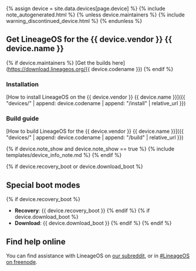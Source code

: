 {% assign device = site.data.devices[page.device] %}
{% include note_autogenerated.html %}
{% unless device.maintainers %}
{% include warning_discontinued_device.html %}
{% endunless %}

## Get LineageOS for the {{ device.vendor }} {{ device.name }}
{% if device.maintainers %}
[Get the builds here](https://download.lineageos.org/{{ device.codename }})
{% endif %}

### Installation
[How to install LineageOS on the {{ device.vendor }} {{ device.name }}]({{ "devices/" | append: device.codename | append: "/install" | relative_url }})

### Build guide
[How to build LineageOS for the {{ device.vendor }} {{ device.name }}]({{ "devices/" | append: device.codename | append: "/build" | relative_url }})

{% if device.note_show and device.note_show == true %}
{% include templates/device_info_note.md %}
{% endif %}

{% if device.recovery_boot or device.download_boot %}
## Special boot modes

{% if device.recovery_boot %}
* **Recovery**: {{ device.recovery_boot }}
{% endif %}
{% if device.download_boot %}
* **Download**: {{ device.download_boot }}
{% endif %}
{% endif %}

## Find help online

You can find assistance with LineageOS on [our subreddit](https://reddit.com/r/LineageOS), or in [#LineageOS on freenode](https://webchat.freenode.net/?channels=LineageOS).
